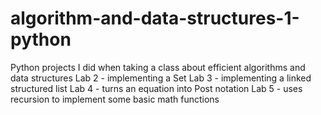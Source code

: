 # algorithm-and-data-structures-1-python
Python projects I did when taking a class about efficient algorithms and data structures
Lab 2 - implementing a Set
Lab 3 - implementing a linked structured list
Lab 4 - turns an equation into Post notation
Lab 5 - uses recursion to implement some basic math functions
